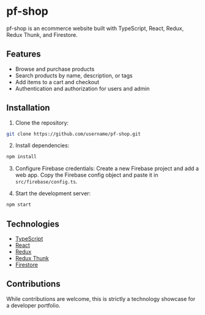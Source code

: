 # pf-shop

pf-shop is an ecommerce website built with TypeScript, React, Redux, Redux Thunk, and Firestore.

## Features

- Browse and purchase products
- Search products by name, description, or tags
- Add items to a cart and checkout
- Authentication and authorization for users and admin

## Installation

1. Clone the repository:

```bash
git clone https://github.com/username/pf-shop.git
```

2. Install dependencies:

```bash
npm install
```

3. Configure Firebase credentials:
Create a new Firebase project and add a web app. Copy the Firebase config object and paste it in `src/firebase/config.ts`.

4. Start the development server:

```bash
npm start
```

## Technologies

- [TypeScript](https://www.typescriptlang.org/)
- [React](https://reactjs.org/)
- [Redux](https://redux.js.org/)
- [Redux Thunk](https://github.com/reduxjs/redux-thunk)
- [Firestore](https://firebase.google.com/docs/firestore)

## Contributions

While contributions are welcome, this is strictly a  technology showcase for a developer portfolio.
